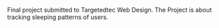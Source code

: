 Final project submitted to Targetedtec Web Design. The Project is about tracking sleeping patterns of users.
